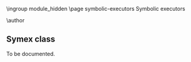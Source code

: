 \ingroup module_hidden 
\page symbolic-executors Symbolic executors

\author 

## Symex class ##

To be documented.
